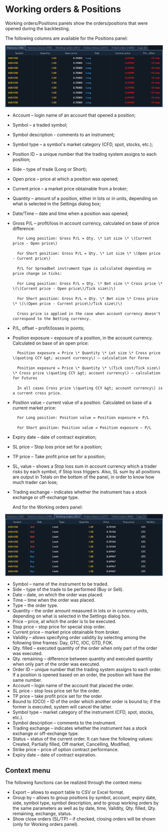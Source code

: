 # Working orders & Positions

Working orders/Positions panels show the orders/positions that were opened during the backtesting.

The following columns are available for the Positions panel:

![](../../.gitbook/assets/1%20%2812%29.png)

* Account – login name of an account that opened a position;
* Symbol – a traded symbol;
* Symbol description - comments to an instrument;
* Symbol type – a symbol's market category \(CFD, spot, stocks, etc.\);
* Position ID – a unique number that the trading system assigns to each position;
* Side – type of trade \(Long or Short\);
* Open price – price at which a position was opened;
* Current price – a market price obtainable from a broker;
* Quantity – amount of a position, either in lots or in units, depending on what is selected in the Settings dialog box;
* Date/Time – date and time when a position was opened;
* Gross P/L – profit/loss in account currency, calculated on base of price difference:

  ```text
    For Long position: Gross P/L = Qty. \* Lot size \* \(Current price - Open price\)

    For Short position: Gross P/L = Qty. \* Lot size \* \(Open price - Current price\)

    P/L for Spreadbet instrument type is calculated depending on price change in ticks:

    For Long position: Gross P/L = Qty. \* Bet size \* Cross price \* \(\(Current price - Open price\)/Tick size\)\)

    For Short position: Gross P/L = Qty. \* Bet size \* Cross price \* \(\(Open price - Current price\)/Tick size\)\)

    Cross price is applied in the case when account currency doesn't correspond to the Betting currency.
  ```

* P/L, offset – profit/losses in points;
* Position exposure – exposure of a position, in the account currency. Calculated on base of an open price:

  ```text
    Position exposure = Price \* Quantity \* Lot size \* Cross price \(quoting CCY &gt; account currency\) – calculation for Forex

    Position exposure = Price \* Quantity \* \(Tick cost/Tick size\) \* Cross price \(quoting CCY &gt; account currency\) – calculation for Futures

    In all cases Cross price \(quoting CCY &gt; account currency\) is a current cross price.
  ```

* Position value – current value of a position. Calculated on base of a current market price:

  ```text
    For Long position: Position value = Position exposure + P/L

    For Short position: Position value = Position exposure – P/L
  ```

* Expiry date – date of contract expiration;
* SL price – Stop loss price set for a position;
* TP price – Take profit price set for a position;
* SL, value – shows a Stop loss sum in account currency which a trader risks by each symbol, if Stop loss triggers. Also, SL sum by all positions are output in Totals on the bottom of the panel, in order to know how much trader can lose;
* Trading exchange - indicates whether the instrument has a stock exchange or off-exchange type.

  And for the Working orders panel:

![](../../.gitbook/assets/screenshot_2-1-.png)

* Symbol – name of the instrument to be traded.
* Side – type of the trade to be performed \(Buy or Sell\).
* Date – date, on which the order was placed.
* Time – time when the order was placed.
* Type – the order type.
* Quantity – the order amount measured in lots or in currency units, depending on what is selected in the Settings dialog box.
* Price – price, at which the order is to be executed.
* Stop price – stop price for special stop order.
* Current price – market price obtainable from broker.
* Validity – allows specifying order validity by selecting among the following time frames: Day, GTC, IOC, GTD, FOK.
* Qty. filled – executed quantity of the order when only part of the order was executed.
* Qty. remaining – difference between quantity and executed quantity when only part of the order was executed.
* Order ID – unique number that the trading system assigns to each order. If a position is opened based on an order, the position will have the same number.
* Account – login name of the account that placed the order.
* SL price – stop loss price set for the order.
* TP price – take profit price set for the order.
* Bound to \(OCO\) – ID of the order which another order is bound to; if the former is executed, system will cancel the latter.
* Symbol type – market category of the instrument \(CFD, spot, stocks, etc.\).
* Symbol description – comments to the instrument.
* Trading exchange – indicates whether the instrument has a stock exchange or off-exchange type.
* Status – status of the current order. It can have the following values: Created, Partially filled, Off market, Cancelling, Modified;
* Strike price – price of option contract performance.
* Expiry date – date of contract expiration.

## **Context menu**

The following functions can be realized through the context menu:

* Export – allows to export table to CSV or Excel format.
* Group by – allows to group positions by symbol, account, expiry date, side, symbol type, symbol description, and to group working orders by the same parameters as well as by date, time, Validity, Qty. filled, Qty. remaining, exchange, status.
* Show close orders \(SL/TP\) – if checked, closing orders will be shown \(only for Working orders panel\).

